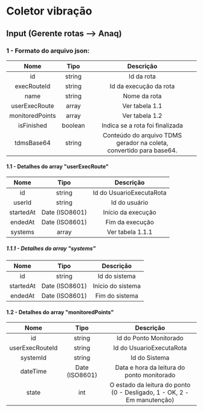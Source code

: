 # Coletor vibração
## Input (Gerente rotas --> Anaq)

### 1 - Formato do arquivo json:

Nome       |  Tipo | Descrição
:---------:|:---------------:|:-------------:
id    | string | Id da rota
execRouteId       | string | Id da execução da rota
name       | string | Nome da rota
userExecRoute | array | Ver tabela 1.1
monitoredPoints | array | Ver tabela 1.2
isFinished | boolean | Indica se a rota foi finalizada
tdmsBase64 | string | Conteúdo do arquivo TDMS gerador na coleta,<br/>convertido para base64.

#### 1.1 - Detalhes do array "userExecRoute"

Nome       |  Tipo | Descrição
:---------:|:---------------:|:-------------:
id | string | Id do UsuarioExecutaRota
userId | string | Id do usuário
startedAt | Date (ISO8601) | Início da execução
endedAt | Date (ISO8601) | Fim da execução
systems | array | Ver tabela 1.1.1

##### 1.1.1 - Detalhes do array "systems"

Nome       |  Tipo | Descrição
:---------:|:---------------:|:-------------:
id | string | Id do sistema
startedAt | Date (ISO8601) | Início do sistema
endedAt | Date (ISO8601) | Fim do sistema

#### 1.2 - Detalhes do array "monitoredPoints"

Nome       |  Tipo | Descrição
:---------:|:---------------:|:-------------:
id | string | Id do Ponto Monitorado
userExecRouteId | string | Id do UsuarioExecutaRota
systemId | string | Id do Sistema 
dateTime | Date (ISO8601) | Data e hora da leitura do ponto monitorado
state | int | O estado da leitura do ponto<br/>(0 - Desligado, 1 - OK, 2 - Em manutenção)
